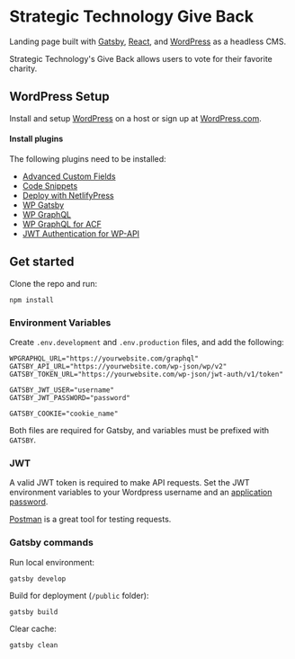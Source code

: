 # Strategic Technology Give Back

Landing page built with [Gatsby](https://www.gatsbyjs.com), [React](https://reactjs.org), and [WordPress](https://wordpress.org) as a headless CMS.

Strategic Technology's Give Back allows users to vote for their favorite charity.

## WordPress Setup

Install and setup [WordPress](http://wordpress.org) on a host or sign up at [WordPress.com](http://wordpress.com).

#### Install plugins

The following plugins need to be installed:

- [Advanced Custom Fields](https://wordpress.org/plugins/advanced-custom-fields)
- [Code Snippets](https://wordpress.org/plugins/code-snippets)
- [Deploy with NetlifyPress](https://wordpress.org/plugins/deploy-netlifypress)
- [WP Gatsby](https://wordpress.org/plugins/wp-gatsby)
- [WP GraphQL](https://wordpress.org/plugins/wp-graphql)
- [WP GraphQL for ACF](https://www.wpgraphql.com/acf)
- [JWT Authentication for WP-API](https://wordpress.org/plugins/jwt-authentication-for-wp-rest-api)

## Get started

Clone the repo and run:

```
npm install
```

### Environment Variables

Create `.env.development` and `.env.production` files, and add the following:

```
WPGRAPHQL_URL="https://yourwebsite.com/graphql"
GATSBY_API_URL="https://yourwebsite.com/wp-json/wp/v2"
GATSBY_TOKEN_URL="https://yourwebsite.com/wp-json/jwt-auth/v1/token"

GATSBY_JWT_USER="username"
GATSBY_JWT_PASSWORD="password"

GATSBY_COOKIE="cookie_name"
```

Both files are required for Gatsby, and variables must be prefixed with `GATSBY`.

### JWT

A valid JWT token is required to make API requests. Set the JWT environment variables to your Wordpress username and an [application password](https://make.wordpress.org/core/2020/11/05/application-passwords-integration-guide).

[Postman](https://www.postman.com) is a great tool for testing requests.

### Gatsby commands

Run local environment:

```
gatsby develop
```

Build for deployment (`/public` folder):

```
gatsby build
```

Clear cache:

```
gatsby clean
```
